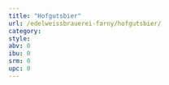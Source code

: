 ```yaml
---
title: "Hofgutsbier"
url: /edelweissbrauerei-farny/hofgutsbier/
category: 
style: 
abv: 0
ibu: 0
srm: 0
upc: 0
---
```


